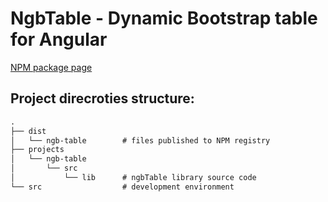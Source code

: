 # NgbTable - Dynamic Bootstrap table for Angular

[NPM package page](https://www.npmjs.com/package/ngb-table)

## Project direcroties structure:

```txt
.
├── dist
│   └── ngb-table        # files published to NPM registry
├── projects
│   └── ngb-table
│       └── src
│           └── lib      # ngbTable library source code
└── src                  # development environment
```
